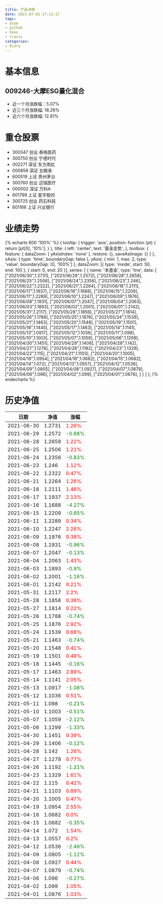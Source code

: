 ```yaml
---
title: 产品详情
date: 2021-07-01 17:13:17
tags:
- atom
- github
- hexo
- travis
categories:
- Diary
---
```


# 基本信息
## 009246-大摩ESG量化混合
- 近一个月涨跌幅：5.07%
- 近三个月涨跌幅: 18.26%
- 近六个月涨跌幅: 12.81%

# 重仓股票
- 300347 创业 泰格医药
- 300750 创业 宁德时代
- 002271 深证 东方雨虹
- 000858 深证 五粮液
- 600519 上证 贵州茅台
- 300760 创业 迈瑞医疗
- 000002 深证 万科A
- 601799 上证 星宇股份
- 300725 创业 药石科技
- 601166 上证 兴业银行
# 业绩走势

{% echarts 600 '100%' %}
{
  tooltip: {
        trigger: 'axis',
        position: function (pt) {
            return [pt[0], '10%'];
        }
    },
    title: {
        left: 'center',
        text: '基金走势',
    },
    toolbox: {
        feature: {
            dataZoom: {
                yAxisIndex: 'none'
            },
            restore: {},
            saveAsImage: {}
        }
    },
    xAxis: {
        type: 'time',
        boundaryGap: false
    },
    yAxis: {
        min: 1,
        max: 2,
        type: 'value',
        boundaryGap: [0, '100%']
    },
    dataZoom: [{
        type: 'inside',
        start: 50,
        end: 100
    }, {
        start: 0,
        end: 20
    }],
    series: [
        {
            name: '本基金',
            type: 'line',
            data: [
["2021/06/30",1.2731],
["2021/06/29",1.2572],
["2021/06/28",1.2658],
["2021/06/25",1.2506],
["2021/06/24",1.2356],
["2021/06/23",1.246],
["2021/06/22",1.2322],
["2021/06/21",1.2264],
["2021/06/18",1.2111],
["2021/06/17",1.1937],
["2021/06/16",1.1688],
["2021/06/15",1.2209],
["2021/06/11",1.2289],
["2021/06/10",1.2247],
["2021/06/09",1.1976],
["2021/06/08",1.1931],
["2021/06/07",1.2047],
["2021/06/04",1.2063],
["2021/06/03",1.1893],
["2021/06/02",1.2001],
["2021/06/01",1.2142],
["2021/05/31",1.2117],
["2021/05/28",1.1856],
["2021/05/27",1.1814],
["2021/05/26",1.1788],
["2021/05/25",1.1876],
["2021/05/24",1.1539],
["2021/05/21",1.1463],
["2021/05/20",1.1548],
["2021/05/19",1.1501],
["2021/05/18",1.1445],
["2021/05/17",1.1463],
["2021/05/14",1.1141],
["2021/05/13",1.0917],
["2021/05/12",1.1036],
["2021/05/11",1.098],
["2021/05/10",1.1003],
["2021/05/07",1.1059],
["2021/05/06",1.1299],
["2021/04/30",1.1451],
["2021/04/29",1.1406],
["2021/04/28",1.142],
["2021/04/27",1.1278],
["2021/04/26",1.1192],
["2021/04/23",1.1329],
["2021/04/22",1.115],
["2021/04/21",1.1103],
["2021/04/20",1.1005],
["2021/04/19",1.0954],
["2021/04/16",1.0682],
["2021/04/15",1.0682],
["2021/04/14",1.072],
["2021/04/13",1.0557],
["2021/04/12",1.0536],
["2021/04/09",1.0805],
["2021/04/08",1.0927],
["2021/04/07",1.0879],
["2021/04/06",1.096],
["2021/04/02",1.099],
["2021/04/01",1.0876],
]
        }
    ]
};
{% endecharts %}

# 历史净值

| 日期 | 净值 | 涨幅 |
| --- | --- | --- |
|2021-06-30|1.2731|<font color=red>1.26%</font>|
|2021-06-29|1.2572|<font color=green>-0.68%</font>|
|2021-06-28|1.2658|<font color=red>1.22%</font>|
|2021-06-25|1.2506|<font color=red>1.21%</font>|
|2021-06-24|1.2356|<font color=green>-0.83%</font>|
|2021-06-23|1.246|<font color=red>1.12%</font>|
|2021-06-22|1.2322|<font color=red>0.47%</font>|
|2021-06-21|1.2264|<font color=red>1.26%</font>|
|2021-06-18|1.2111|<font color=red>1.46%</font>|
|2021-06-17|1.1937|<font color=red>2.13%</font>|
|2021-06-16|1.1688|<font color=green>-4.27%</font>|
|2021-06-15|1.2209|<font color=green>-0.65%</font>|
|2021-06-11|1.2289|<font color=red>0.34%</font>|
|2021-06-10|1.2247|<font color=red>2.26%</font>|
|2021-06-09|1.1976|<font color=red>0.38%</font>|
|2021-06-08|1.1931|<font color=green>-0.96%</font>|
|2021-06-07|1.2047|<font color=green>-0.13%</font>|
|2021-06-04|1.2063|<font color=red>1.43%</font>|
|2021-06-03|1.1893|<font color=green>-0.9%</font>|
|2021-06-02|1.2001|<font color=green>-1.16%</font>|
|2021-06-01|1.2142|<font color=red>0.21%</font>|
|2021-05-31|1.2117|<font color=red>2.2%</font>|
|2021-05-28|1.1856|<font color=red>0.36%</font>|
|2021-05-27|1.1814|<font color=red>0.22%</font>|
|2021-05-26|1.1788|<font color=green>-0.74%</font>|
|2021-05-25|1.1876|<font color=red>2.92%</font>|
|2021-05-24|1.1539|<font color=red>0.66%</font>|
|2021-05-21|1.1463|<font color=green>-0.74%</font>|
|2021-05-20|1.1548|<font color=red>0.41%</font>|
|2021-05-19|1.1501|<font color=red>0.49%</font>|
|2021-05-18|1.1445|<font color=green>-0.16%</font>|
|2021-05-17|1.1463|<font color=red>2.89%</font>|
|2021-05-14|1.1141|<font color=red>2.05%</font>|
|2021-05-13|1.0917|<font color=green>-1.08%</font>|
|2021-05-12|1.1036|<font color=red>0.51%</font>|
|2021-05-11|1.098|<font color=green>-0.21%</font>|
|2021-05-10|1.1003|<font color=green>-0.51%</font>|
|2021-05-07|1.1059|<font color=green>-2.12%</font>|
|2021-05-06|1.1299|<font color=green>-1.33%</font>|
|2021-04-30|1.1451|<font color=red>0.39%</font>|
|2021-04-29|1.1406|<font color=green>-0.12%</font>|
|2021-04-28|1.142|<font color=red>1.26%</font>|
|2021-04-27|1.1278|<font color=red>0.77%</font>|
|2021-04-26|1.1192|<font color=green>-1.21%</font>|
|2021-04-23|1.1329|<font color=red>1.61%</font>|
|2021-04-22|1.115|<font color=red>0.42%</font>|
|2021-04-21|1.1103|<font color=red>0.89%</font>|
|2021-04-20|1.1005|<font color=red>0.47%</font>|
|2021-04-19|1.0954|<font color=red>2.55%</font>|
|2021-04-16|1.0682|<font color=red>0.0%</font>|
|2021-04-15|1.0682|<font color=green>-0.35%</font>|
|2021-04-14|1.072|<font color=red>1.54%</font>|
|2021-04-13|1.0557|<font color=red>0.2%</font>|
|2021-04-12|1.0536|<font color=green>-2.49%</font>|
|2021-04-09|1.0805|<font color=green>-1.12%</font>|
|2021-04-08|1.0927|<font color=red>0.44%</font>|
|2021-04-07|1.0879|<font color=green>-0.74%</font>|
|2021-04-06|1.096|<font color=green>-0.27%</font>|
|2021-04-02|1.099|<font color=red>1.05%</font>|
|2021-04-01|1.0876|<font color=red>1.03%</font>|
